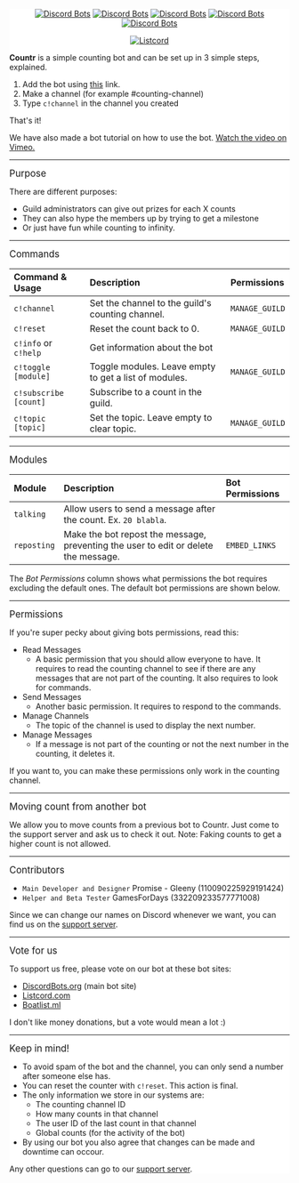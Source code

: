 <div style="background:white url(https://i.imgur.com/QiCG7sd.png) repeat fixed;">
<div align="center">
  
[![Discord Bots](https://discordbots.org/api/widget/status/467377486141980682.svg)](https://discordbots.org/bot/467377486141980682) [![Discord Bots](https://discordbots.org/api/widget/servers/467377486141980682.svg)](https://discordbots.org/bot/467377486141980682) [![Discord Bots](https://discordbots.org/api/widget/upvotes/467377486141980682.svg)](https://discordbots.org/bot/467377486141980682) [![Discord Bots](https://discordbots.org/api/widget/lib/467377486141980682.svg)](https://discordbots.org/bot/467377486141980682) [![Discord Bots](https://discordbots.org/api/widget/owner/467377486141980682.svg)](https://discordbots.org/bot/467377486141980682)

[![Listcord](https://nuggetbot.com/listcord/embed.png?id=467377486141980682)](https://listcord.com/bot/467377486141980682)

</div>

**Countr** is a simple counting bot and can be set up in 3 simple steps, explained.
1. Add the bot using [this](https://discordapp.com/api/oauth2/authorize?client_id=467377486141980682&permissions=11280&scope=bot) link. 
2. Make a channel (for example #counting-channel)
3. Type `c!channel` in the channel you created

That's it!

We have also made a bot tutorial on how to use the bot. [Watch the video on Vimeo.](https://vimeo.com/280228205)
** **
<big>Purpose</big>

There are different purposes:
- Guild administrators can give out prizes for each X counts
- They can also hype the members up by trying to get a milestone
- Or just have fun while counting to infinity.

** **
<big>Commands</big>

| Command & Usage       | Description                                           | Permissions    |
|:----------------------|:------------------------------------------------------|:---------------|
| `c!channel`           | Set the channel to the guild's counting channel.      | `MANAGE_GUILD` |
| `c!reset`             | Reset the count back to 0.                            | `MANAGE_GUILD` |
| `c!info` or `c!help`  | Get information about the bot                         |
| `c!toggle [module]`   | Toggle modules. Leave empty to get a list of modules. | `MANAGE_GUILD` |
| `c!subscribe [count]` | Subscribe to a count in the guild.                    |
| `c!topic [topic]`     | Set the topic. Leave empty to clear topic.            | `MANAGE_GUILD` |

** **
<big>Modules</big>

| Module      | Description                                                                          | Bot Permissions |
|:------------|:-------------------------------------------------------------------------------------|:----------------|
| `talking`   | Allow users to send a message after the count. Ex. `20 blabla`.                      |
| `reposting` | Make the bot repost the message, preventing the user to edit or delete the message.  | `EMBED_LINKS`   |

The *Bot Permissions* column shows what permissions the bot requires excluding the default ones. The default bot permissions are shown below.

** **
<big>Permissions</big>

If you're super pecky about giving bots permissions, read this:
- Read Messages
	- A basic permission that you should allow everyone to have. It requires to read the counting channel to see if there are any messages that are not part of the counting. It also requires to look for commands.
- Send Messages
	- Another basic permission. It requires to respond to the commands.
- Manage Channels
	- The topic of the channel is used to display the next number.
- Manage Messages
	- If a message is not part of the counting or not the next number in the counting, it deletes it.

If you want to, you can make these permissions only work in the counting channel. 

** **
<big>Moving count from another bot</big>

We allow you to move counts from a previous bot to Countr. Just come to the support server and ask us to check it out.
Note: Faking counts to get a higher count is not allowed.

** **
<big>Contributors</big>

- `Main Developer and Designer` Promise - Gleeny (110090225929191424)
- `Helper and Beta Tester` GamesForDays (332209233577771008)

Since we can change our names on Discord whenever we want, you can find us on the [support server](https://discord.gg/JbHX5U3).

** **
<big>Vote for us</big>

To support us free, please vote on our bot at these bot sites:
- [DiscordBots.org](https://discordbots.org/bot/467377486141980682) (main bot site)
- [Listcord.com](https://listcord.com/bot/467377486141980682)
- [Boatlist.ml](https://boatlist.ml/bot/467377486141980682)

I don't like money donations, but a vote would mean a lot :)

** **
<big>Keep in mind!</big>

- To avoid spam of the bot and the channel, you can only send a number after someone else has.
- You can reset the counter with `c!reset`. This action is final.
- The only information we store in our systems are:
	- The counting channel ID
	- How many counts in that channel
	- The user ID of the last count in that channel
	- Global counts (for the activity of the bot)
- By using our bot you also agree that changes can be made and downtime can occour.

Any other questions can go to our [support server](https://discord.gg/JbHX5U3).
